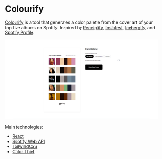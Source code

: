 # Colourify

[Colourify](https://colourify.herokuapp.com) is a tool that generates a color palette from the cover art of your top five albums on Spotify. Inspired by [Receiptify](https://receiptify.herokuapp.com/), [Instafest](https://www.instafest.app/), [Icebergify](https://icebergify.com/), and [Spotify Profile](https://spotify-profile.herokuapp.com/).

![Colourify Preview](https://github.com/natalieayuba/colourify/blob/main/client/public/images/og-image.png?raw=true)

Main technologies:

- [React](https://react.dev/)
- [Spotify Web API](https://developer.spotify.com/documentation/web-api/)
- [TailwindCSS](https://tailwindcss.com/)
- [Color Thief](https://lokeshdhakar.com/projects/color-thief/)

